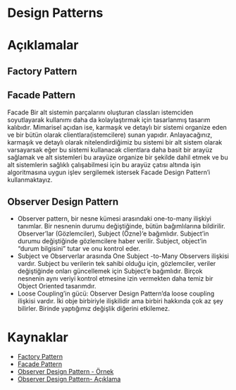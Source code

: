 # Design Patterns

# Açıklamalar

## Factory Pattern

## Facade Pattern

Facade Bir alt sistemin parçalarını oluşturan classları istemciden soyutlayarak kullanımı daha da kolaylaştırmak için tasarlanmış tasarım kalıbıdır. Mimarisel açıdan ise, karmaşık ve detaylı bir sistemi organize eden ve bir bütün olarak clientlara(istemcilere) sunan yapıdır. Anlayacağınız, karmaşık ve detaylı olarak nitelendirdiğimiz bu sistemi bir alt sistem olarak varsayarsak eğer bu sistemi kullanacak clientlara daha basit bir arayüz sağlamak ve alt sistemleri bu arayüze organize bir şekilde dahil etmek ve bu alt sistemlerin sağlıklı çalışabilmesi için bu arayüz çatısı altında işin algoritmasına uygun işlev sergilemek istersek Facade Design Pattern’i kullanmaktayız.

## Observer Design Pattern

- Observer pattern, bir nesne kümesi arasındaki one-to-many ilişkiyi tanımlar. Bir nesnenin durumu değiştiğinde, bütün bağımlılarına bildirilir. Observer’lar (Gözlemciler), Subject (Özne)‘e bağımlıdır. Subject’in durumu değiştiğinde gözlemcilere haber verilir. Subject, object’in “durum bilgisini” tutar ve onu kontrol eder.
- Subject ve Observerlar arasında One Subject -to-Many Observers ilişkisi vardır. Subject bu verilerin tek sahibi olduğu için, gözlemciler, veriler değiştiğinde onları güncellemek için Subject’e bağımlıdır. Birçok nesnenin aynı veriyi kontrol etmesine izin vermekten daha temiz bir Object Oriented tasarımdır.
- Loose Coupling’in gücü: Observer Design Pattern’da loose coupling ilişkisi vardır. İki obje birbiriyle ilişkilidir ama birbiri hakkında çok az şey bilirler. Birinde yaptığımız değişlik diğerini etkilemez.

# Kaynaklar

- [Factory Pattern](https://medium.com/bili%C5%9Fim-hareketi/factory-fabrika-pattern-c14baca707be)
- [Facade Pattern](https://www.tutorialspoint.com/design_pattern/facade_pattern.htm)
- [Observer Design Pattern - Örnek](https://medium.com/t%C3%BCrkiye/observer-g%C3%B6zlemci-pattern-16cbe6d4bfbe)
- [Observer Design Pattern- Açıklama](https://medium.com/i%CC%87yi-programlama/observer-g%C3%B6zlemci-design-pattern-535df620b720)
 
